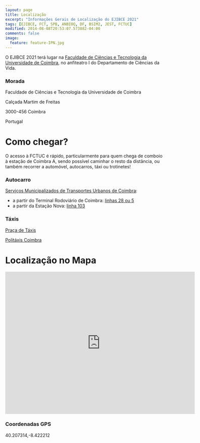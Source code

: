 ```yaml
---
layout: page
title: Localização
excerpt: "Informações Gerais de Localização do EJIBCE 2021"
tags: [EJIBCE, FCT, SPB, ANBIOQ, DF, BSIM2, JEST, FCTUC]
modified: 2014-08-08T20:53:07.573882-04:00
comments: false
image:
  feature: feature-IPN.jpg
---
```


O EJIBCE 2021 terá lugar na [Faculdade de Ciências e Tecnologia da Universidade de Coimbra](https://www.uc.pt/en/fctuc), no anfiteatro I do Departamento de Ciências da Vida.

### Morada
Faculdade de Ciências e Tecnologia da Universidade de Coimbra

Calçada Martim de Freitas

3000-456 Coimbra

Portugal

# Como chegar?
O acesso à FCTUC é rápido, particularmente para quem chega de comboio à estação de Coimbra A, sendo possível caminhar o resto da distância, ou também recorrer a automóvel, autocarros, táxi ou trotinetes!


### Autocarro

[Serviços Municipalizados de Transportes Urbanos de Coimbra](https://www.smtuc.pt/en/):
 - a partir do Terminal Rodoviário de Coimbra: [linhas 28 ou 5](https://moovitapp.com/coimbra-1905/poi/Universidade/Terminal%20Rodovi%C3%A1rio%20de[…]207916_-8.424338&fll=40.216209_-8.436722&customerId=4908&ref=5)
 - a partir da Estação Nova: [linha 103](https://moovitapp.com/coimbra-1905/poi/Universidade/Estac%C3%A3o%20Nova/pt?tll=40.207916_-8.424338&fll=40.20915_-8.4324&customerId=4908&ref=5)

### Táxis

[Praça de Táxis](https://coimbra.empresasportugal.net/taxi-stand/praca-de-taxis-rodoviaria/)

[Politáxis Coimbra](http://www.politaxis.pt/)

# Localização no Mapa
<iframe src="https://www.google.com/maps/embed?pb=!1m18!1m12!1m3!1d3047.09002382905!2d-8.424475784610461!3d40.20706037939009!2m3!1f0!2f0!3f0!3m2!1i1024!2i768!4f13.1!3m3!1m2!1s0xd22f9a07de99ec3%3A0x2ccfec8c3b4d8553!2sDepartamento%20de%20Ci%C3%AAncias%20da%20Vida%20-%20Universidade%20de%20Coimbra!5e0!3m2!1sen!2spt!4v1633991764427!5m2!1sen!2spt" width="600" height="450" style="border:0;" allowfullscreen="" loading="lazy"></iframe>

### Coordenadas GPS
40.207314,-8.422212
